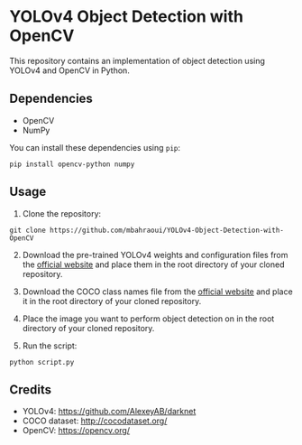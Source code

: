 # YOLOv4 Object Detection with OpenCV

This repository contains an implementation of object detection using YOLOv4 and OpenCV in Python.

## Dependencies

- OpenCV
- NumPy

You can install these dependencies using `pip`:

```pip install opencv-python numpy```

## Usage

1. Clone the repository:

```git clone https://github.com/mbahraoui/YOLOv4-Object-Detection-with-OpenCV```

2. Download the pre-trained YOLOv4 weights and configuration files from the [official website](https://github.com/AlexeyAB/darknet#pre-trained-models) and place them in the root directory of your cloned repository.

3. Download the COCO class names file from the [official website](https://github.com/pjreddie/darknet/blob/master/data/coco.names) and place it in the root directory of your cloned repository.

4. Place the image you want to perform object detection on in the root directory of your cloned repository.

5. Run the script:

```python script.py```


## Credits

- YOLOv4: https://github.com/AlexeyAB/darknet
- COCO dataset: http://cocodataset.org/
- OpenCV: https://opencv.org/




